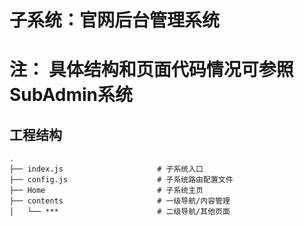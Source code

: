 <!--
 * @Descripttion : 官网后台管理系统
 * @Author       : wuhaidong
 * @Date         : 2020-05-14 10:45:26
 * @LastEditors  : wuhaidong
 * @LastEditTime : 2020-05-14 10:49:11
 -->

# 子系统：官网后台管理系统

# 注： 具体结构和页面代码情况可参照SubAdmin系统

## 工程结构

```
.
├── index.js                     # 子系统入口
├── config.js                    # 子系统路由配置文件
├── Home                         # 子系统主页
├── contents                     # 一级导航/内容管理
│   └── ***                      # 二级导航/其他页面

```
